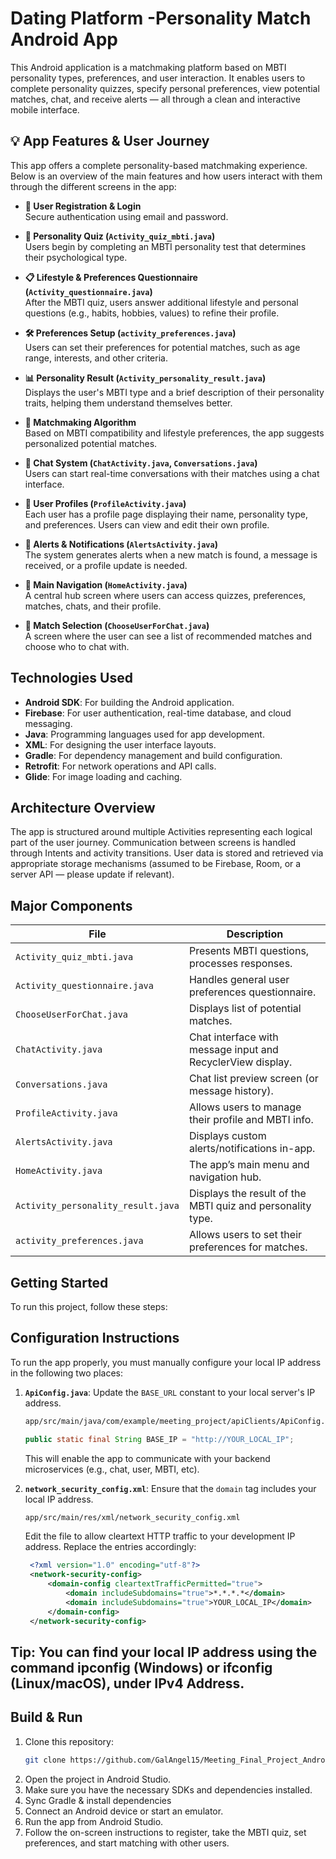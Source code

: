 # Dating Platform -Personality Match Android App
This Android application is a matchmaking platform based on MBTI personality types, preferences, and user interaction. It enables users to complete personality quizzes, specify personal preferences, view potential matches, chat, and receive alerts — all through a clean and interactive mobile interface.
## 💡 App Features & User Journey

This app offers a complete personality-based matchmaking experience. Below is an overview of the main features and how users interact with them through the different screens in the app:

- **🔐 User Registration & Login**  
  Secure authentication using email and password.

- **🧠 Personality Quiz (`Activity_quiz_mbti.java`)**  
  Users begin by completing an MBTI personality test that determines their psychological type.

- **📋 Lifestyle & Preferences Questionnaire (`Activity_questionnaire.java`)**  
  After the MBTI quiz, users answer additional lifestyle and personal questions (e.g., habits, hobbies, values) to refine their profile.

- **🛠️ Preferences Setup (`activity_preferences.java`)**  
  Users can set their preferences for potential matches, such as age range, interests, and other criteria.

- **📊 Personality Result (`Activity_personality_result.java`)**  
  Displays the user's MBTI type and a brief description of their personality traits, helping them understand themselves better.

- **🧩 Matchmaking Algorithm**  
  Based on MBTI compatibility and lifestyle preferences, the app suggests personalized potential matches.

- **💬 Chat System (`ChatActivity.java`, `Conversations.java`)**  
  Users can start real-time conversations with their matches using a chat interface.

- **👤 User Profiles (`ProfileActivity.java`)**  
  Each user has a profile page displaying their name, personality type, and preferences. Users can view and edit their own profile.

- **📣 Alerts & Notifications (`AlertsActivity.java`)**  
  The system generates alerts when a new match is found, a message is received, or a profile update is needed.

- **📍 Main Navigation (`HomeActivity.java`)**  
  A central hub screen where users can access quizzes, preferences, matches, chats, and their profile.

- **🎯 Match Selection (`ChooseUserForChat.java`)**  
  A screen where the user can see a list of recommended matches and choose who to chat with.

## Technologies Used
- **Android SDK**: For building the Android application.
- **Firebase**: For user authentication, real-time database, and cloud messaging.
- **Java**: Programming languages used for app development.
- **XML**: For designing the user interface layouts.
- **Gradle**: For dependency management and build configuration.
- **Retrofit**: For network operations and API calls.
- **Glide**: For image loading and caching.

## Architecture Overview
The app is structured around multiple Activities representing each logical part of the user journey. Communication between screens is handled through Intents and activity transitions. User data is stored and retrieved via appropriate storage mechanisms (assumed to be Firebase, Room, or a server API — please update if relevant).
## Major Components
| File                               | Description                                                 |
|------------------------------------| ----------------------------------------------------------- |
| `Activity_quiz_mbti.java`          | Presents MBTI questions, processes responses.               |
| `Activity_questionnaire.java`      | Handles general user preferences questionnaire.             |
| `ChooseUserForChat.java`           | Displays list of potential matches.                         |
| `ChatActivity.java`                | Chat interface with message input and RecyclerView display. |
| `Conversations.java`               | Chat list preview screen (or message history).              |
| `ProfileActivity.java`             | Allows users to manage their profile and MBTI info.         |
| `AlertsActivity.java`              | Displays custom alerts/notifications in-app.                |
| `HomeActivity.java`                | The app’s main menu and navigation hub.                     |
| `Activity_personality_result.java` | Displays the result of the MBTI quiz and personality type.  |
| `activity_preferences.java`        | Allows users to set their preferences for matches.          |


## Getting Started
To run this project, follow these steps:
## Configuration Instructions
To run the app properly, you must manually configure your local IP address in the following two places:
1. **`ApiConfig.java`**: Update the `BASE_URL` constant to your local server's IP address.

    ```bash
    app/src/main/java/com/example/meeting_project/apiClients/ApiConfig.java
    ```

   ```java
   public static final String BASE_IP = "http://YOUR_LOCAL_IP";
   ```
   This will enable the app to communicate with your backend microservices (e.g., chat, user, MBTI, etc).

2. **`network_security_config.xml`**: Ensure that the `domain` tag includes your local IP address.

    ```xml
    app/src/main/res/xml/network_security_config.xml
    ```
    Edit the file to allow cleartext HTTP traffic to your development IP address. Replace the <domain> entries accordingly:

   ```xml
    <?xml version="1.0" encoding="utf-8"?>
    <network-security-config>
        <domain-config cleartextTrafficPermitted="true">
            <domain includeSubdomains="true">*.*.*.*</domain>
            <domain includeSubdomains="true">YOUR_LOCAL_IP</domain>
        </domain-config>
    </network-security-config>
    ```

## Tip: You can find your local IP address using the command ipconfig (Windows) or ifconfig (Linux/macOS), under IPv4 Address.

## Build & Run
1. Clone this repository:
   ```bash
   git clone https://github.com/GalAngel15/Meeting_Final_Project_Android.git
   ```
2. Open the project in Android Studio.
3. Make sure you have the necessary SDKs and dependencies installed.
4. Sync Gradle & install dependencies
5. Connect an Android device or start an emulator.
6. Run the app from Android Studio.
7. Follow the on-screen instructions to register, take the MBTI quiz, set preferences, and start matching with other users.
